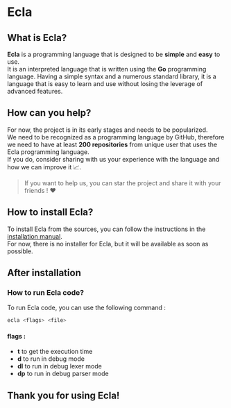 # Ecla

## What is Ecla?

**Ecla** is a programming language that is designed to be **simple** and **easy** to use.  
It is an interpreted language that is written using the **Go** programming language.
Having a simple syntax and a numerous standard library, it is a language that is easy to learn and use without losing the leverage of advanced features.

## How can you help?

For now, the project is in its early stages and needs to be popularized.  
We need to be recognized as a programming language by GitHub, therefore we need to have at least **200 repositories** from unique user that uses the Ecla programming language.  
If you do, consider sharing with us your experience with the language and how we can improve it 📈. 

> If you want to help us, you can star the project and share it with your friends ! ❤️

## How to install Ecla?

To install Ecla from the sources, you can follow the instructions in the [installation manual](https://github.com/tot0p/Ecla/installation.md).  
For now, there is no installer for Ecla, but it will be available as soon as possible.

## After installation

### How to run Ecla code?

To run Ecla code, you can use the following command :

```bash
ecla <flags> <file>
```
#### flags :

- **t** to get the execution time
- **d** to run in debug mode
- **dl** to run in debug lexer mode
- **dp** to run in debug parser mode

## Thank you for using Ecla!
